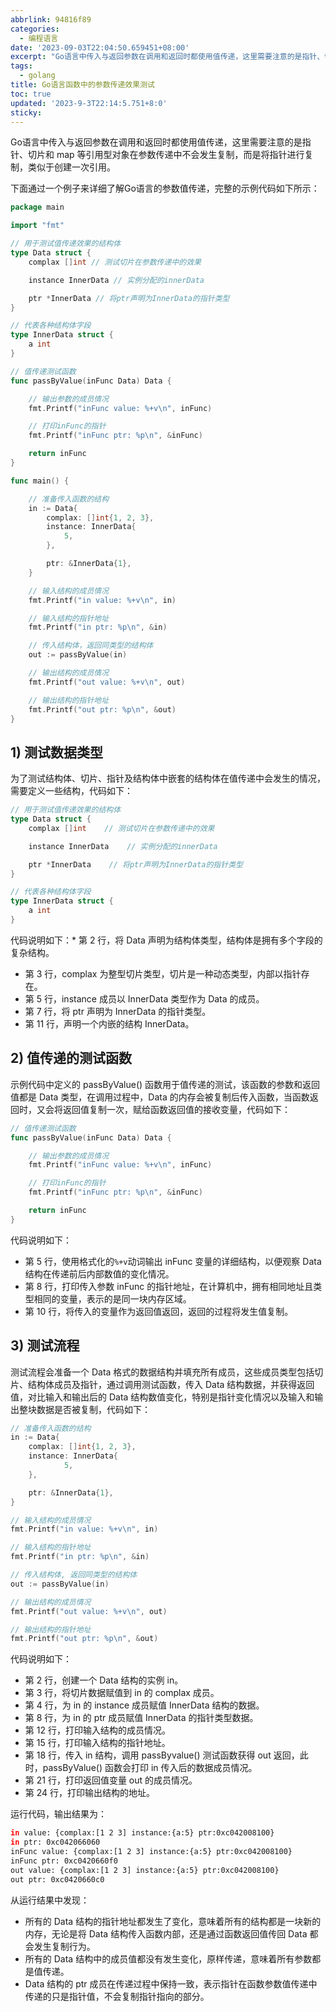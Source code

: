 ```yaml
---
abbrlink: 94816f89
categories:
  - 编程语言
date: '2023-09-03T22:04:50.659451+08:00'
excerpt: "Go语言中传入与返回参数在调用和返回时都使用值传递，这里需要注意的是指针、切片和\_map\_等引用型对象在参数传递中不会发生复制，而是将指针进行复制，类似于创建一次引用。\_"
tags:
  - golang
title: Go语言函数中的参数传递效果测试
toc: true
updated: '2023-9-3T22:14:5.751+8:0'
sticky:
---
```

Go语言中传入与返回参数在调用和返回时都使用值传递，这里需要注意的是指针、切片和 map 等引用型对象在参数传递中不会发生复制，而是将指针进行复制，类似于创建一次引用。

下面通过一个例子来详细了解Go语言的参数值传递，完整的示例代码如下所示：

```go
package main

import "fmt"

// 用于测试值传递效果的结构体
type Data struct {
    complax []int // 测试切片在参数传递中的效果

    instance InnerData // 实例分配的innerData

    ptr *InnerData // 将ptr声明为InnerData的指针类型
}

// 代表各种结构体字段
type InnerData struct {
    a int
}

// 值传递测试函数
func passByValue(inFunc Data) Data {

    // 输出参数的成员情况
    fmt.Printf("inFunc value: %+v\n", inFunc)

    // 打印inFunc的指针
    fmt.Printf("inFunc ptr: %p\n", &inFunc)

    return inFunc
}

func main() {

    // 准备传入函数的结构
    in := Data{
        complax: []int{1, 2, 3},
        instance: InnerData{
            5,
        },

        ptr: &InnerData{1},
    }

    // 输入结构的成员情况
    fmt.Printf("in value: %+v\n", in)

    // 输入结构的指针地址
    fmt.Printf("in ptr: %p\n", &in)

    // 传入结构体，返回同类型的结构体
    out := passByValue(in)

    // 输出结构的成员情况
    fmt.Printf("out value: %+v\n", out)

    // 输出结构的指针地址
    fmt.Printf("out ptr: %p\n", &out)
}
```

## 1) 测试数据类型

为了测试结构体、切片、指针及结构体中嵌套的结构体在值传递中会发生的情况，需要定义一些结构，代码如下：

```go
// 用于测试值传递效果的结构体
type Data struct {
    complax []int    // 测试切片在参数传递中的效果

    instance InnerData    // 实例分配的innerData

    ptr *InnerData    // 将ptr声明为InnerData的指针类型
}

// 代表各种结构体字段
type InnerData struct {
    a int
}
```

代码说明如下：* 第 2 行，将 Data 声明为结构体类型，结构体是拥有多个字段的复杂结构。

* 第 3 行，complax 为整型切片类型，切片是一种动态类型，内部以指针存在。
* 第 5 行，instance 成员以 InnerData 类型作为 Data 的成员。
* 第 7 行，将 ptr 声明为 InnerData 的指针类型。
* 第 11 行，声明一个内嵌的结构 InnerData。

## 2) 值传递的测试函数

示例代码中定义的 passByValue() 函数用于值传递的测试，该函数的参数和返回值都是 Data 类型，在调用过程中，Data 的内存会被复制后传入函数，当函数返回时，又会将返回值复制一次，赋给函数返回值的接收变量，代码如下：

```go
// 值传递测试函数
func passByValue(inFunc Data) Data {

    // 输出参数的成员情况
    fmt.Printf("inFunc value: %+v\n", inFunc)

    // 打印inFunc的指针
    fmt.Printf("inFunc ptr: %p\n", &inFunc)

    return inFunc
}
```

代码说明如下：

* 第 5 行，使用格式化的`%+v`动词输出 inFunc 变量的详细结构，以便观察 Data 结构在传递前后内部数值的变化情况。
* 第 8 行，打印传入参数 inFunc 的指针地址，在计算机中，拥有相同地址且类型相同的变量，表示的是同一块内存区域。
* 第 10 行，将传入的变量作为返回值返回，返回的过程将发生值复制。

## 3) 测试流程

测试流程会准备一个 Data 格式的数据结构并填充所有成员，这些成员类型包括切片、结构体成员及指针，通过调用测试函数，传入 Data 结构数据，并获得返回值，对比输入和输出后的 Data 结构数值变化，特别是指针变化情况以及输入和输出整块数据是否被复制，代码如下：

```go
// 准备传入函数的结构
in := Data{
    complax: []int{1, 2, 3},
    instance: InnerData{
            5,
    },

    ptr: &InnerData{1},
}

// 输入结构的成员情况
fmt.Printf("in value: %+v\n", in)

// 输入结构的指针地址
fmt.Printf("in ptr: %p\n", &in)

// 传入结构体, 返回同类型的结构体
out := passByValue(in)

// 输出结构的成员情况
fmt.Printf("out value: %+v\n", out)

// 输出结构的指针地址
fmt.Printf("out ptr: %p\n", &out)
```

代码说明如下：

* 第 2 行，创建一个 Data 结构的实例 in。
* 第 3 行，将切片数据赋值到 in 的 complax 成员。
* 第 4 行，为 in 的 instance 成员赋值 InnerData 结构的数据。
* 第 8 行，为 in 的 ptr 成员赋值 InnerData 的指针类型数据。
* 第 12 行，打印输入结构的成员情况。
* 第 15 行，打印输入结构的指针地址。
* 第 18 行，传入 in 结构，调用 passByvalue() 测试函数获得 out 返回，此时，passByValue() 函数会打印 in 传入后的数据成员情况。
* 第 21 行，打印返回值变量 out 的成员情况。
* 第 24 行，打印输出结构的地址。

运行代码，输出结果为：

```bash
in value: {complax:[1 2 3] instance:{a:5} ptr:0xc042008100}
in ptr: 0xc042066060
inFunc value: {complax:[1 2 3] instance:{a:5} ptr:0xc042008100}
inFunc ptr: 0xc0420660f0
out value: {complax:[1 2 3] instance:{a:5} ptr:0xc042008100}
out ptr: 0xc0420660c0
```

从运行结果中发现：

* 所有的 Data 结构的指针地址都发生了变化，意味着所有的结构都是一块新的内存，无论是将 Data 结构传入函数内部，还是通过函数返回值传回 Data 都会发生复制行为。
* 所有的 Data 结构中的成员值都没有发生变化，原样传递，意味着所有参数都是值传递。
* Data 结构的 ptr 成员在传递过程中保持一致，表示指针在函数参数值传递中传递的只是指针值，不会复制指针指向的部分。
